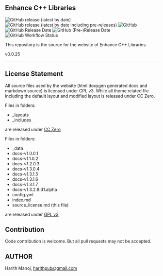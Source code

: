 ## Enhance C++ Libraries ##

![GitHub release (latest by date)](https://img.shields.io/github/v/release/harithmanoj/Enhance?label=stable%20release)
![GitHub release (latest by date including pre-releases)](https://img.shields.io/github/v/release/harithmanoj/enhance-develop?include_prereleases&label=develop%20release)
![GitHub](https://img.shields.io/github/license/harithmanoj/Enhance)
![GitHub Release Date](https://img.shields.io/github/release-date/harithmanoj/Enhance?label=Stable%20Release%20Date)
![GitHub (Pre-)Release Date](https://img.shields.io/github/release-date-pre/harithmanoj/enhance-develop?label=develop%20alpha%20release)
![GitHub Workflow Status](https://img.shields.io/github/workflow/status/harithmanoj/Enhance/Test)

This repository is the source for the website of Enhance C++ Libraries.

v0.0.25

---

## License Statement

All source files used by the website (html doxygen generated docs and markdown source) is
licensed under GPL v3. While all theme related file including the default layout and
 modified layout is released under CC Zero.
 
Files in folders: 

- _layouts
- _includes 

are released under [CC Zero](theme_license.md)

Files in folders:

- _data
- docs-v1.0.0.1
- docs-v1.1.0.2
- docs-v1.2.0.3
- docs-v1.3.0.4
- docs-v1.3.1.5
- docs-v1.3.1.6
- docs-v1.3.1.7
- docs-v1.3.2.8.d1.alpha
- config.yml
- index.md
- source_license.md (this file)

are released under [GPL v3](LICENSE.md)


## Contribution

Code contribution is welcome. But all pull requests may not be accepted.

## AUTHOR

Harith Manoj, <harithpub@gmail.com>

